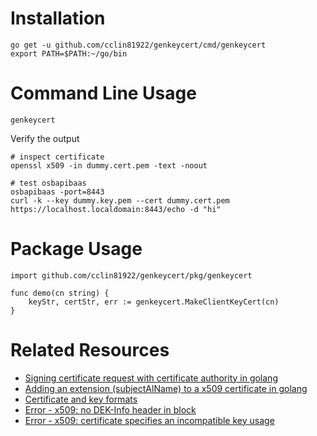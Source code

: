 # Installation

```
go get -u github.com/cclin81922/genkeycert/cmd/genkeycert
export PATH=$PATH:~/go/bin
```

# Command Line Usage

```
genkeycert
```

Verify the output

```
# inspect certificate
openssl x509 -in dummy.cert.pem -text -noout

# test osbapibaas
osbapibaas -port=8443
curl -k --key dummy.key.pem --cert dummy.cert.pem https://localhost.localdomain:8443/echo -d "hi"
```

# Package Usage

```
import github.com/cclin81922/genkeycert/pkg/genkeycert

func demo(cn string) {
    keyStr, certStr, err := genkeycert.MakeClientKeyCert(cn)
}
```

# Related Resources

* [Signing certificate request with certificate authority in golang](https://stackoverflow.com/questions/42643048/signing-certificate-request-with-certificate-authority)
* [Adding an extension (subjectAlName) to a x509 certificate in golang](https://stackoverflow.com/questions/26441547/go-how-do-i-add-an-extension-subjectaltname-to-a-x509-certificate)
* [Certificate and key formats](http://jianiau.blogspot.com/2015/07/openssl-key-and-certificate-conversion.html)
* [Error - x509: no DEK-Info header in block](https://stackoverflow.com/questions/32981821/no-dek-info-header-in-block-when-attempting-to-read-encrypted-private-key)
* [Error - x509: certificate specifies an incompatible key usage](https://github.com/hashicorp/vault/issues/846)